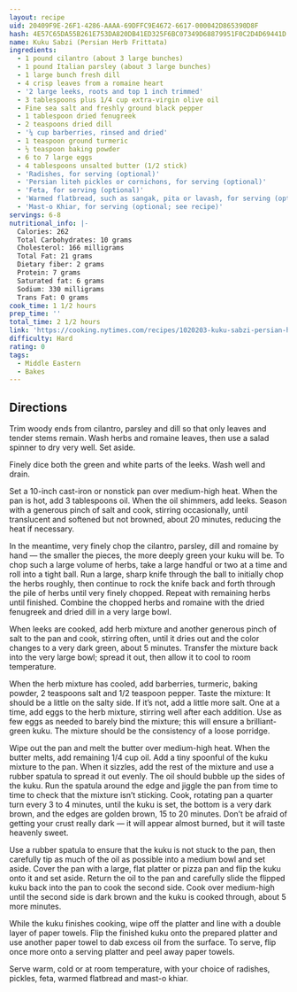 ```yaml
---
layout: recipe
uid: 20409F9E-26F1-4286-AAAA-69DFFC9E4672-6617-000042D865390D8F
hash: 4E57C65DA55B261E753DA820DB41ED325F6BC07349D68879951F0C2D4D69441D
name: Kuku Sabzi (Persian Herb Frittata)
ingredients:
  - 1 pound cilantro (about 3 large bunches)
  - 1 pound Italian parsley (about 3 large bunches)
  - 1 large bunch fresh dill
  - 4 crisp leaves from a romaine heart
  - '2 large leeks, roots and top 1 inch trimmed'
  - 3 tablespoons plus 1/4 cup extra-virgin olive oil
  - Fine sea salt and freshly ground black pepper
  - 1 tablespoon dried fenugreek
  - 2 teaspoons dried dill
  - '¼ cup barberries, rinsed and dried'
  - 1 teaspoon ground turmeric
  - ½ teaspoon baking powder
  - 6 to 7 large eggs
  - 4 tablespoons unsalted butter (1/2 stick)
  - 'Radishes, for serving (optional)'
  - 'Persian liteh pickles or cornichons, for serving (optional)'
  - 'Feta, for serving (optional)'
  - 'Warmed flatbread, such as sangak, pita or lavash, for serving (optional)'
  - 'Mast-o Khiar, for serving (optional; see recipe)'
servings: 6-8
nutritional_info: |-
  Calories: 262
  Total Carbohydrates: 10 grams
  Cholesterol: 166 milligrams
  Total Fat: 21 grams
  Dietary fiber: 2 grams
  Protein: 7 grams
  Saturated fat: 6 grams
  Sodium: 330 milligrams
  Trans Fat: 0 grams
cook_time: 1 1/2 hours
prep_time: ''
total_time: 2 1/2 hours
link: 'https://cooking.nytimes.com/recipes/1020203-kuku-sabzi-persian-herb-frittata'
difficulty: Hard
rating: 0
tags:
  - Middle Eastern
  - Bakes
---
```


## Directions

Trim woody ends from cilantro, parsley and dill so that only leaves and tender stems remain. Wash herbs and romaine leaves, then use a salad spinner to dry very well. Set aside.

Finely dice both the green and white parts of the leeks. Wash well and drain.

Set a 10-inch cast-iron or nonstick pan over medium-high heat. When the pan is hot, add 3 tablespoons oil. When the oil shimmers, add leeks. Season with a generous pinch of salt and cook, stirring occasionally, until translucent and softened but not browned, about 20 minutes, reducing the heat if necessary.

In the meantime, very finely chop the cilantro, parsley, dill and romaine by hand — the smaller the pieces, the more deeply green your kuku will be. To chop such a large volume of herbs, take a large handful or two at a time and roll into a tight ball. Run a large, sharp knife through the ball to initially chop the herbs roughly, then continue to rock the knife back and forth through the pile of herbs until very finely chopped. Repeat with remaining herbs until finished. Combine the chopped herbs and romaine with the dried fenugreek and dried dill in a very large bowl.

When leeks are cooked, add herb mixture and another generous pinch of salt to the pan and cook, stirring often, until it dries out and the color changes to a very dark green, about 5 minutes. Transfer the mixture back into the very large bowl; spread it out, then allow it to cool to room temperature.

When the herb mixture has cooled, add barberries, turmeric, baking powder, 2 teaspoons salt and 1/2 teaspoon pepper. Taste the mixture: It should be a little on the salty side. If it’s not, add a little more salt. One at a time, add eggs to the herb mixture, stirring well after each addition. Use as few eggs as needed to barely bind the mixture; this will ensure a brilliant-green kuku. The mixture should be the consistency of a loose porridge.

Wipe out the pan and melt the butter over medium-high heat. When the butter melts, add remaining 1/4 cup oil. Add a tiny spoonful of the kuku mixture to the pan. When it sizzles, add the rest of the mixture and use a rubber spatula to spread it out evenly. The oil should bubble up the sides of the kuku. Run the spatula around the edge and jiggle the pan from time to time to check that the mixture isn’t sticking. Cook, rotating pan a quarter turn every 3 to 4 minutes, until the kuku is set, the bottom is a very dark brown, and the edges are golden brown, 15 to 20 minutes. Don’t be afraid of getting your crust really dark — it will appear almost burned, but it will taste heavenly sweet.

Use a rubber spatula to ensure that the kuku is not stuck to the pan, then carefully tip as much of the oil as possible into a medium bowl and set aside. Cover the pan with a large, flat platter or pizza pan and flip the kuku onto it and set aside. Return the oil to the pan and carefully slide the flipped kuku back into the pan to cook the second side. Cook over medium-high until the second side is dark brown and the kuku is cooked through, about 5 more minutes.

While the kuku finishes cooking, wipe off the platter and line with a double layer of paper towels. Flip the finished kuku onto the prepared platter and use another paper towel to dab excess oil from the surface. To serve, flip once more onto a serving platter and peel away paper towels.

Serve warm, cold or at room temperature, with your choice of radishes, pickles, feta, warmed flatbread and mast-o khiar.
